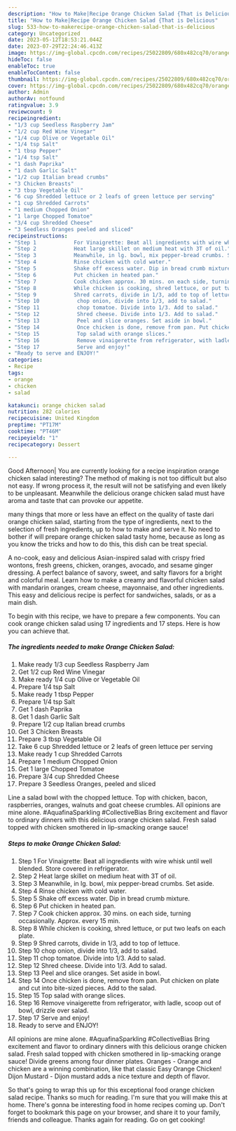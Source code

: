```yaml
---
description: "How to Make|Recipe Orange Chicken Salad {That is Delicious"
title: "How to Make|Recipe Orange Chicken Salad {That is Delicious"
slug: 533-how-to-makerecipe-orange-chicken-salad-that-is-delicious
category: Uncategorized
date: 2023-05-12T18:53:21.044Z
date: 2023-07-29T22:24:46.413Z
image: https://img-global.cpcdn.com/recipes/25022809/680x482cq70/orange-chicken-salad-recipe-main-photo.jpg
hideToc: false
enableToc: true
enableTocContent: false
thumbnail: https://img-global.cpcdn.com/recipes/25022809/680x482cq70/orange-chicken-salad-recipe-main-photo.jpg
cover: https://img-global.cpcdn.com/recipes/25022809/680x482cq70/orange-chicken-salad-recipe-main-photo.jpg
author: Admin
authorAv: notfound
ratingvalue: 3.9
reviewcount: 9
recipeingredient:
- "1/3 cup Seedless Raspberry Jam"
- "1/2 cup Red Wine Vinegar"
- "1/4 cup Olive or Vegetable Oil"
- "1/4 tsp Salt"
- "1 tbsp Pepper"
- "1/4 tsp Salt"
- "1 dash Paprika"
- "1 dash Garlic Salt"
- "1/2 cup Italian bread crumbs"
- "3 Chicken Breasts"
- "3 tbsp Vegetable Oil"
- "6 cup Shredded lettuce or 2 leafs of green lettuce per serving"
- "1 cup Shredded Carrots"
- "1 medium Chopped Onion"
- "1 large Chopped Tomatoe"
- "3/4 cup Shredded Cheese"
- "3 Seedless Oranges peeled and sliced"
recipeinstructions:
- "Step 1            For Vinaigrette: Beat all ingredients with wire whisk until well blended. Store covered in refrigerator."
- "Step 2            Heat large skillet on medium heat with 3T of oil."
- "Step 3            Meanwhile, in lg. bowl, mix pepper-bread crumbs. Set aside."
- "Step 4            Rinse chicken with cold water."
- "Step 5            Shake off excess water. Dip in bread crumb mixture."
- "Step 6            Put chicken in heated pan."
- "Step 7            Cook chicken approx. 30 mins. on each side, turning occasionally. Approx. every 15 min."
- "Step 8            While chicken is cooking, shred lettuce, or put two leafs on each plate."
- "Step 9            Shred carrots, divide in 1/3, add to top of lettuce."
- "Step 10            chop onion, divide into 1/3, add to salad."
- "Step 11            chop tomatoe. Divide into 1/3. Add to salad."
- "Step 12            Shred cheese. Divide into 1/3. Add to salad."
- "Step 13            Peel and slice oranges. Set aside in bowl."
- "Step 14            Once chicken is done, remove from pan. Put chicken on plate and cut into bite-sized pieces. Add to the salad."
- "Step 15            Top salad with orange slices."
- "Step 16            Remove vinaigerette from refrigerator, with ladle, scoop out of bowl, drizzle over salad."
- "Step 17            Serve and enjoy!"
- "Ready to serve and ENJOY!"
categories:
- Recipe
tags:
- orange
- chicken
- salad

katakunci: orange chicken salad 
nutrition: 282 calories
recipecuisine: United Kingdom
preptime: "PT17M"
cooktime: "PT46M"
recipeyield: "1"
recipecategory: Dessert

---
```



Good Afternoon| You are currently looking for a recipe inspiration orange chicken salad interesting? The method of making is not too difficult but also not easy. If wrong process it, the result will not be satisfying and even likely to be unpleasant. Meanwhile the delicious orange chicken salad must have aroma and taste that can provoke our appetite.






many things that more or less have an effect on the quality of taste dari orange chicken salad, starting from the type of ingredients, next to the selection of fresh ingredients, up to how to make and serve it. No need to bother if will prepare orange chicken salad tasty home, because as long as you know the tricks and how to do this, this dish can be treat  special.


A no-cook, easy and delicious Asian-inspired salad with crispy fried wontons, fresh greens, chicken, oranges, avocado, and sesame ginger dressing. A perfect balance of savory, sweet, and salty flavors for a bright and colorful meal. Learn how to make a creamy and flavorful chicken salad with mandarin oranges, cream cheese, mayonnaise, and other ingredients. This easy and delicious recipe is perfect for sandwiches, salads, or as a main dish.


To begin with this recipe, we have to prepare a few components. You can cook orange chicken salad using 17 ingredients and 17 steps. Here is how you can achieve that.

<!--inarticleads1-->

##### The ingredients needed to make Orange Chicken Salad:

1. Make ready 1/3 cup Seedless Raspberry Jam
1. Get 1/2 cup Red Wine Vinegar
1. Make ready 1/4 cup Olive or Vegetable Oil
1. Prepare 1/4 tsp Salt
1. Make ready 1 tbsp Pepper
1. Prepare 1/4 tsp Salt
1. Get 1 dash Paprika
1. Get 1 dash Garlic Salt
1. Prepare 1/2 cup Italian bread crumbs
1. Get 3 Chicken Breasts
1. Prepare 3 tbsp Vegetable Oil
1. Take 6 cup Shredded lettuce or 2 leafs of green lettuce per serving
1. Make ready 1 cup Shredded Carrots
1. Prepare 1 medium Chopped Onion
1. Get 1 large Chopped Tomatoe
1. Prepare 3/4 cup Shredded Cheese
1. Prepare 3 Seedless Oranges, peeled and sliced


Line a salad bowl with the chopped lettuce. Top with chicken, bacon, raspberries, oranges, walnuts and goat cheese crumbles. All opinions are mine alone. #AquafinaSparkling #CollectiveBias Bring excitement and flavor to ordinary dinners with this delicious orange chicken salad. Fresh salad topped with chicken smothered in lip-smacking orange sauce! 

<!--inarticleads2-->

##### Steps to make Orange Chicken Salad:

1. Step 1            For Vinaigrette: Beat all ingredients with wire whisk until well blended. Store covered in refrigerator.
1. Step 2            Heat large skillet on medium heat with 3T of oil.
1. Step 3            Meanwhile, in lg. bowl, mix pepper-bread crumbs. Set aside.
1. Step 4            Rinse chicken with cold water.
1. Step 5            Shake off excess water. Dip in bread crumb mixture.
1. Step 6            Put chicken in heated pan.
1. Step 7            Cook chicken approx. 30 mins. on each side, turning occasionally. Approx. every 15 min.
1. Step 8            While chicken is cooking, shred lettuce, or put two leafs on each plate.
1. Step 9            Shred carrots, divide in 1/3, add to top of lettuce.
1. Step 10            chop onion, divide into 1/3, add to salad.
1. Step 11            chop tomatoe. Divide into 1/3. Add to salad.
1. Step 12            Shred cheese. Divide into 1/3. Add to salad.
1. Step 13            Peel and slice oranges. Set aside in bowl.
1. Step 14            Once chicken is done, remove from pan. Put chicken on plate and cut into bite-sized pieces. Add to the salad.
1. Step 15            Top salad with orange slices.
1. Step 16            Remove vinaigerette from refrigerator, with ladle, scoop out of bowl, drizzle over salad.
1. Step 17            Serve and enjoy!
1. Ready to serve and ENJOY!

All opinions are mine alone. #AquafinaSparkling #CollectiveBias Bring excitement and flavor to ordinary dinners with this delicious orange chicken salad. Fresh salad topped with chicken smothered in lip-smacking orange sauce! Divide greens among four dinner plates. Oranges - Orange and chicken are a winning combination, like that classic Easy Orange Chicken! Dijon Mustard - Dijon mustard adds a nice texture and depth of flavor. 

So that's going to wrap this up for this exceptional food orange chicken salad recipe. Thanks so much for reading. I'm sure that you will make this at home. There's gonna be interesting food in home recipes coming up. Don't forget to bookmark this page on your browser, and share it to your family, friends and colleague. Thanks again for reading. Go on get cooking!
